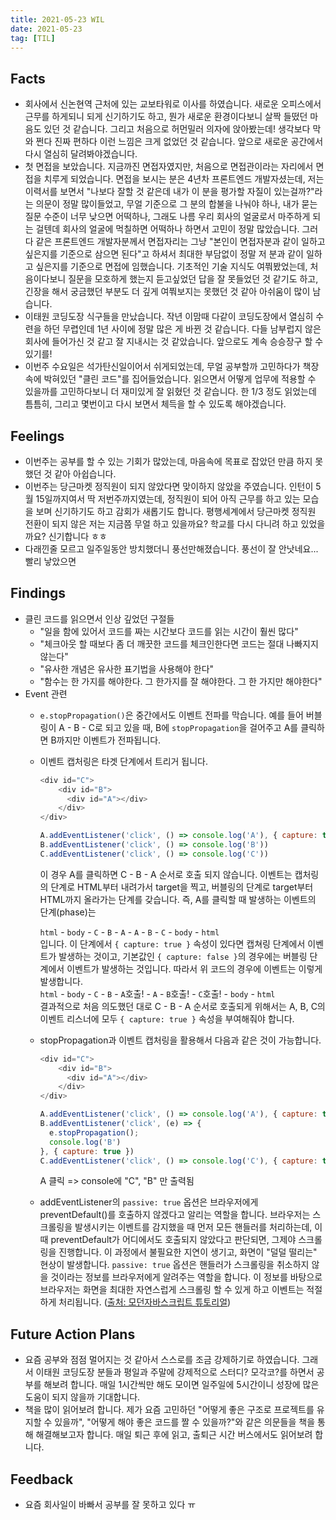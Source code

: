 ```yaml
---
title: 2021-05-23 WIL
date: 2021-05-23
tag: [TIL]
---
```


## Facts

- 회사에서 신논현역 근처에 있는 교보타워로 이사를 하였습니다. 새로운 오피스에서 근무를 하게되니 되게 신기하기도 하고, 뭔가 새로운 환경이다보니 살짝 들떴던 마음도 있던 것 같습니다. 그리고 처음으로 허먼밀러 의자에 앉아봤는데! 생각보다 막 와 쩐다 진짜 편하다 이런 느낌은 크게 없었던 것 같습니다. 앞으로 새로운 공간에서 다시 열심히 달려봐야겠습니다.
- 첫 면접을 보았습니다. 지금까진 면접자였지만, 처음으로 면접관이라는 자리에서 면접을 치루게 되었습니다. 면접을 보시는 분은 4년차 프론트엔드 개발자셨는데, 저는 이력서를 보면서 "나보다 잘할 것 같은데 내가 이 분을 평가할 자질이 있는걸까?"라는 의문이 정말 많이들었고, 무얼 기준으로 그 분의 합불을 나눠야 하나, 내가 묻는 질문 수준이 너무 낮으면 어떡하나, 그래도 나름 우리 회사의 얼굴로서 마주하게 되는 걸텐데 회사의 얼굴에 먹칠하면 어떡하나 하면서 고민이 정말 많았습니다. 그러다 같은 프론트엔드 개발자분께서 면접자리는 그냥 "본인이 면접자분과 같이 일하고 싶은지를 기준으로 삼으면 된다"고 하셔서 최대한 부담없이 정말 저 분과 같이 일하고 싶은지를 기준으로 면접에 임했습니다. 기초적인 기술 지식도 여쭤봤었는데, 처음이다보니 질문을 모호하게 했는지 듣고싶었던 답을 잘 못들었던 것 같기도 하고, 긴장을 해서 궁금했던 부분도 더 깊게 여쭤보지는 못했던 것 같아 아쉬움이 많이 남습니다.
- 이태원 코딩도장 식구들을 만났습니다. 작년 이맘때 다같이 코딩도장에서 열심히 수련을 하던 무렵인데 1년 사이에 정말 많은 게 바뀐 것 같습니다. 다들 남부럽지 않은 회사에 들어가신 것 같고 잘 지내시는 것 같았습니다. 앞으로도 계속 승승장구 할 수 있기를!
- 이번주 수요일은 석가탄신일이어서 쉬게되었는데, 무얼 공부할까 고민하다가 책장속에 박혀있던 "클린 코드"를 집어들었습니다. 읽으면서 어떻게 업무에 적용할 수 있을까를 고민하다보니 더 재미있게 잘 읽혔던 것 같습니다. 한 1/3 정도 읽었는데 틈틈히, 그리고 몇번이고 다시 보면서 체득을 할 수 있도록 해야겠습니다.

## Feelings

- 이번주는 공부를 할 수 있는 기회가 많았는데, 마음속에 목표로 잡았던 만큼 하지 못했던 것 같아 아쉽습니다.
- 이번주는 당근마켓 정직원이 되지 않았다면 맞이하지 않았을 주였습니다. 인턴이 5월 15일까지여서 딱 저번주까지였는데, 정직원이 되어 아직 근무를 하고 있는 모습을 보며 신기하기도 하고 감회가 새롭기도 합니다. 평행세계에서 당근마켓 정직원 전환이 되지 않은 저는 지금쯤 무얼 하고 있을까요? 학교를 다시 다니려 하고 있었을까요? 신기합니다 ㅎㅎ
- 다래낀줄 모르고 일주일동안 방치했더니 풍선만해졌습니다. 풍선이 잘 안낫네요... 빨리 낳았으면

## Findings

- 클린 코드를 읽으면서 인상 깊었던 구절들
  - "일을 함에 있어서 코드를 짜는 시간보다 코드를 읽는 시간이 훨씬 많다"
  - "체크아웃 할 때보다 좀 더 깨끗한 코드를 체크인한다면 코드는 절대 나빠지지 않는다"
  - "유사한 개념은 유사한 표기법을 사용해야 한다"
  - "함수는 한 가지를 해야한다. 그 한가지를 잘 해야한다. 그 한 가지만 해야한다"
- Event 관련
  - `e.stopPropagation()`은 중간에서도 이벤트 전파를 막습니다. 예를 들어 버블링이 A - B - C로 되고 있을 때, B에 `stopPropagation`을 걸어주고 A를 클릭하면 B까지만 이벤트가 전파됩니다.
  - 이벤트 캡처링은 타겟 단계에서 트리거 됩니다.

      ```js
      <div id="C">
          <div id="B">
            <div id="A"></div>
          </div>
      </div>

      A.addEventListener('click', () => console.log('A'), { capture: true })
      B.addEventListener('click', () => console.log('B'))
      C.addEventListener('click', () => console.log('C'))
      ```

      이 경우 A를 클릭하면 C - B - A 순서로 호출 되지 않습니다. 이벤트는 캡처링의 단계로 HTML부터 내려가서 target을 찍고, 버블링의 단계로 target부터 HTML까지 올라가는 단계를 갖습니다. 즉, A를 클릭할 때 발생하는 이벤트의 단계(phase)는  
      
      `html` - `body` - `C` - `B` - `A` - `A` - `B` - `C` - `body` - `html`  
      입니다. 이 단계에서 `{ capture: true }` 속성이 있다면 캡쳐링 단계에서 이벤트가 발생하는 것이고, 기본값인 `{ capture: false }`의 경우에는 버블링 단계에서 이벤트가 발생하는 것입니다. 따라서 위 코드의 경우에 이벤트는 이렇게 발생합니다.  
      `html` - `body` - `C` - `B` - `A`호출! - `A` - `B`호출! - `C`호출! - `body` - `html`  
      결과적으로 처음 의도했던 대로 C - B - A 순서로 호출되게 위해서는 A, B, C의 이벤트 리스너에 모두 `{ capture: true }` 속성을 부여해줘야 합니다.
  - stopPropagation과 이벤트 캡처링을 활용해서 다음과 같은 것이 가능합니다.  

      ```js
      <div id="C">
          <div id="B">
            <div id="A"></div>
          </div>
      </div>

      A.addEventListener('click', () => console.log('A'), { capture: true })
      B.addEventListener('click', (e) => {
        e.stopPropagation();
        console.log('B')
      }, { capture: true })
      C.addEventListener('click', () => console.log('C'), { capture: true })
      ```

      A 클릭 => console에 "C", "B" 만 출력됨
  - addEventListener의 `passive: true` 옵션은 브라우저에게 preventDefault()를 호출하지 않겠다고 알리는 역할을 합니다. 브라우저는 스크롤링을 발생시키는 이벤트를 감지했을 때 먼저 모든 핸들러를 처리하는데, 이때 preventDefault가 어디에서도 호출되지 않았다고 판단되면, 그제야 스크롤링을 진행합니다. 이 과정에서 불필요한 지연이 생기고, 화면이 "덜덜 떨리는" 현상이 발생합니다. `passive: true` 옵션은 핸들러가 스크롤링을 취소하지 않을 것이라는 정보를 브라우저에게 알려주는 역할을 합니다. 이 정보를 바탕으로 브라우저는 화면을 최대한 자연스럽게 스크롤링 할 수 있게 하고 이벤트는 적절하게 처리됩니다. ([출처: 모던자바스크립트 튜토리얼](https://ko.javascript.info/default-browser-action))


## Future Action Plans

- 요즘 공부와 점점 멀어지는 것 같아서 스스로를 조금 강제하기로 하였습니다. 그래서 이태원 코딩도장 분들과 평일과 주말에 강제적으로 스터디? 모각코?를 하면서 공부를 해보려 합니다. 매일 1시간씩만 해도 모이면 일주일에 5시간이니 성장에 많은 도움이 되지 않을까 기대합니다.
- 책을 많이 읽어보려 합니다. 제가 요즘 고민하던 "어떻게 좋은 구조로 프로젝트를 유지할 수 있을까", "어떻게 해야 좋은 코드를 짤 수 있을까?"와 같은 의문들을 책을 통해 해결해보고자 합니다. 매일 퇴근 후에 읽고, 출퇴근 시간 버스에서도 읽어보려 합니다.

## Feedback

- 요즘 회사일이 바빠서 공부를 잘 못하고 있다 ㅠ
